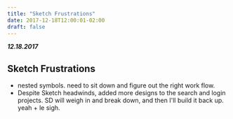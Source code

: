 ```yaml
---
title: "Sketch Frustrations"
date: 2017-12-18T12:00:01-02:00
draft: false
---
```


***12.18.2017***
## Sketch Frustrations
* nested symbols. need to sit down and figure out the right work flow.
* Despite Sketch headwinds, added more designs to the search and login projects. SD will weigh in and break down, and then I'll build it back up. yeah + le sigh.
